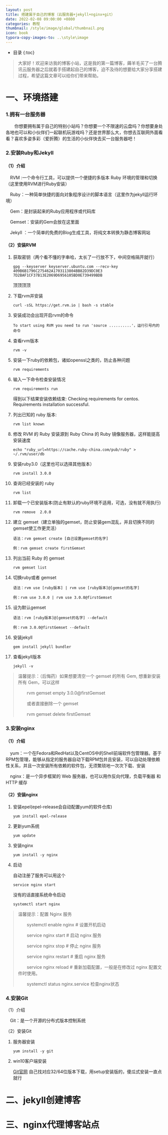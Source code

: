 ```yaml
---
layout: post
title: 搭建属于自己的博客（云服务器+jekyll+nginx+git）
date: 2022-02-08 09:00:00 +0800
categories: 教程
thumbnail: /style/image/global/thumbnail.png
icon: book
typora-copy-images-to: ..\style\image
---
```



* 目录
{:toc}
> 大家好！欢迎来访我的博客小站，这是我的第一篇博客，薅羊毛买了一台腾讯云服务器之后就着手搭建起自己的博客，迫不及待的想要给大家分享搭建过程，希望这篇文章可以给你们带来帮助。

# 一、环境搭建

### 1.拥有一台服务器

　　你想要拥有属于自己的特别小站吗？你想要一个不限速的云盘吗？你想要身处各地也可以和小伙伴们一起联机玩游戏吗？还是世界那么大，你想去互联网外面看看？喜欢多姿多彩（爱折腾）的生活的小伙伴快去买一台服务器吧！

### 2.安装Ruby和Jekyll

#### （1）介绍

　RVM :一个命令行工具，可以提供一个便捷的多版本 Ruby 环境的管理和切换（这里使用RVM进行Ruby安装）

　Ruby：一种简单快捷的面向对象程序设计的脚本语言（这里作为jekyll运行环境）

　Gem：是封装起来的Ruby应用程序或代码库

　Gemset：安装的Gem会放在这里面

　Jekyll ：一个简单的免费的Blog生成工具，将纯文本转换为静态博客网站

#### （2）安装RVM

1. 获取密钥（两个看不懂的字串哈，太长了一行放不下，中间空格隔开就行）
   
   ```shell
   gpg --keyserver keyserver.ubuntu.com --recv-key 409B6B1796C275462A1703113804BB82D39DC0E3 7D2BAF1CF37B13E2069D6956105BD0E739499BDB
   ```
   
   顶顶顶顶
   
2. 下载rvm并安装
   
   ```shell
   curl -sSL https://get.rvm.io | bash -s stable
   ```
   
3. 安装成功会出现开启rvm的命令

   ```shell
   To start using RVM you need to run 'source ..........'，运行引号内的命令
   ```

4. 查看rvm版本
   
   ```shell
   rvm -v
   ```
   
5. 安装一下ruby的依赖包，诸如openssl之类的，防止各种问题
   
   ```shell
   rvm requirements
   ```
   
6. 输入一下命令检查安装情况
   
   ```shell
   rvm requirements run  
   ```
   
   得到以下结果安装依赖结束:
   Checking requirements for centos.
   Requirements installation successful.
   
7. 列出已知的 ruby 版本:
   
   ```shell
   rvm list known
   ```
   
8. 修改 RVM 的 Ruby 安装源到 Ruby China 的 Ruby 镜像服务器，这样能提高安装速度
   
   ```shell
   echo "ruby_url=https://cache.ruby-china.com/pub/ruby" > ~/.rvm/user/db
   ```
   
9. 安装ruby3.0（这里也可以选择其他版本）
   
   ```shell
   rvm install 3.0.0
   ```
   
10. 查询已经安装的 ruby
    
    ```shell
    rvm list
    ```
    
11. 卸载一个已安装版本(防止有默认的ruby环境不适用，可选，没有就不用执行)
    
    ```shell
    rvm remove  2.0.0
    ```
    
12. 建立 gemset（建立单独的gemset，防止安装gem混乱，并且切换不同的gemset使工作更灵活）

    ```shell
    语法：rvm gemset create [自己设置gemset的名字]
    
    例：rvm gemset create firstGemset
    ```

13. 列出当前 Ruby 的 gemset
    
    ```shell
    rvm gemset list
    ```
    
14. 切换ruby或者 gemset

    ```shell
    语法：rvm use [ruby版本] | rvm use [ruby版本]@[gemset的名字]
    
    例：rvm use 3.0.0 | rvm use 3.0.0@firstGemset
    ```

15. 设为默认gemset

    ```shell
    语法：rvm [ruby版本]@[gemset的名字] --default
    
    例：rvm 3.0.0@firstGemset --default
    ```

16. 安装jekyll
    
    ```shell
    gem install jekyll bundler
    ```
    
17. 查看jekyll版本

    ```shell
    jekyll -v
    ```



> 温馨提示：（后悔药）如果想要清空一个 gemset 的所有 Gem, 想重新安装所有 Gem，可以这样
>
> 　　rvm gemset empty 3.0.0@firstGemset
>
> 　　或者直接删除一个 gemset
>
> 　　rvm gemset delete firstGemset



### 3.安装nginx

#### （1）介绍

　yum：一个在Fedora和RedHat以及CentOS中的Shell前端软件包管理器。基于RPM包管理，能够从指定的服务器自动下载RPM包并且安装，可以自动处理依赖性关系，并且一次安装所有依赖的软件包，无须繁琐地一次次下载、安装

　nginx：是一个异步框架的 Web 服务器，也可以用作反向代理，负载平衡器 和 HTTP 缓存

#### （2）安装nginx

1. 安装epel(epel-release会自动配置yum的软件仓库)
   
   ```shell
   yum install epel-release
   ```
   
2. 更新yum系统
   
   ```shell
   yum update
   ```
   
3. 安装nginx
   
   ```shell
   yum install -y nginx
   ```
   
4. 启动

   自动注册了服务可以用这个

   ```shell
   service nginx start
   ```

   没有的话直接系统命令启动
   
   ```shell
   systemctl start nginx
   ```



> 温馨提示：配置 Nginx 服务
>
> 　　systemctl enable nginx # 设置开机启动 
>
> 　　service nginx start # 启动 nginx 服务
>
> 　　service nginx stop # 停止 nginx 服务
>
> 　　service nginx restart # 重启 nginx 服务
>
> 　　service nginx reload # 重新加载配置，一般是在修改过 nginx 配置文件时使用。
>
> 　　systemctl status nginx.service 检查nginx状态



### 4.安装Git

（1）介绍

　Git：是一个开源的分布式版本控制系统

（2）安装Git

1. 服务器安装

   ```shell
   yum install -y git
   ```

2. win10客户端安装

   [Git官网](https://www.git-scm.com/download/win) 自己找对应32/64位版本下载，用setup安装版的，傻瓜式安装一直点就行



# 二、jekyll创建博客



# 三、nginx代理博客站点
